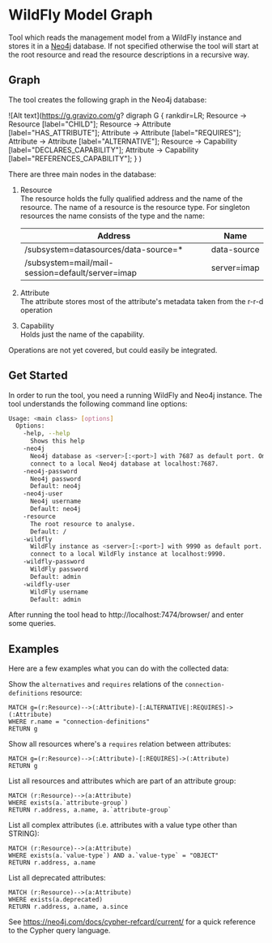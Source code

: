 # WildFly Model Graph

Tool which reads the management model from a WildFly instance and stores it in a [Neo4j](https://neo4j.com/) database. If not specified otherwise the tool will start at the root resource and read the resource descriptions in a recursive way. 

## Graph

The tool creates the following graph in the Neo4j database:

![Alt text](https://g.gravizo.com/g?
 digraph G {
   rankdir=LR;
   Resource -> Resource [label="CHILD"];
   Resource -> Attribute [label="HAS_ATTRIBUTE"];
   Attribute -> Attribute [label="REQUIRES"];
   Attribute -> Attribute [label="ALTERNATIVE"];
   Resource -> Capability [label="DECLARES_CAPABILITY"];
   Attribute -> Capability [label="REFERENCES_CAPABILITY"];
 }
)

There are three main nodes in the database:

1. Resource  
The resource holds the fully qualified address and the name of the resource. The name of a resource is the resource type. For singleton resources the name consists of the type and the name: 

    | Address                                          | Name        |
    |--------------------------------------------------|-------------|
    | /subsystem=datasources/data-source=*             | data-source |
    | /subsystem=mail/mail-session=default/server=imap | server=imap |

1. Attribute  
The attribute stores most of the attribute's metadata taken from the r-r-d operation

1. Capability  
Holds just the name of the capability. 

Operations are not yet covered, but could easily be integrated. 
 
## Get Started

In order to run the tool, you need a running WildFly and Neo4j instance. The tool understands the following command line options:

```sh
Usage: <main class> [options]
  Options:
    -help, --help
      Shows this help
    -neo4j
      Neo4j database as <server>[:<port>] with 7687 as default port. Omit to 
      connect to a local Neo4j database at localhost:7687.
    -neo4j-password
      Neo4j password
      Default: neo4j
    -neo4j-user
      Neo4j username
      Default: neo4j
    -resource
      The root resource to analyse.
      Default: /
    -wildfly
      WildFly instance as <server>[:<port>] with 9990 as default port. Omit to 
      connect to a local WildFly instance at localhost:9990.
    -wildfly-password
      WildFly password
      Default: admin
    -wildfly-user
      WildFly username
      Default: admin
```

After running the tool head to http://localhost:7474/browser/ and enter some queries. 

## Examples

Here are a few examples what you can do with the collected data:

Show the `alternatives` and `requires` relations of the `connection-definitions` resource:

```cypher
MATCH g=(r:Resource)-->(:Attribute)-[:ALTERNATIVE|:REQUIRES]->(:Attribute) 
WHERE r.name = "connection-definitions" 
RETURN g
```

Show all resources where's a `requires` relation between attributes:

```cypher
MATCH g=(r:Resource)-->(:Attribute)-[:REQUIRES]->(:Attribute) 
RETURN g
```

List all resources and attributes which are part of an attribute group:

```cypher
MATCH (r:Resource)-->(a:Attribute) 
WHERE exists(a.`attribute-group`)
RETURN r.address, a.name, a.`attribute-group`
```

List all complex attributes (i.e. attributes with a value type other than STRING):

```cypher
MATCH (r:Resource)-->(a:Attribute) 
WHERE exists(a.`value-type`) AND a.`value-type` = "OBJECT"
RETURN r.address, a.name
```

List all deprecated attributes:

```cypher
MATCH (r:Resource)-->(a:Attribute) 
WHERE exists(a.deprecated)
RETURN r.address, a.name, a.since
```

See https://neo4j.com/docs/cypher-refcard/current/ for a quick reference to the Cypher query language. 